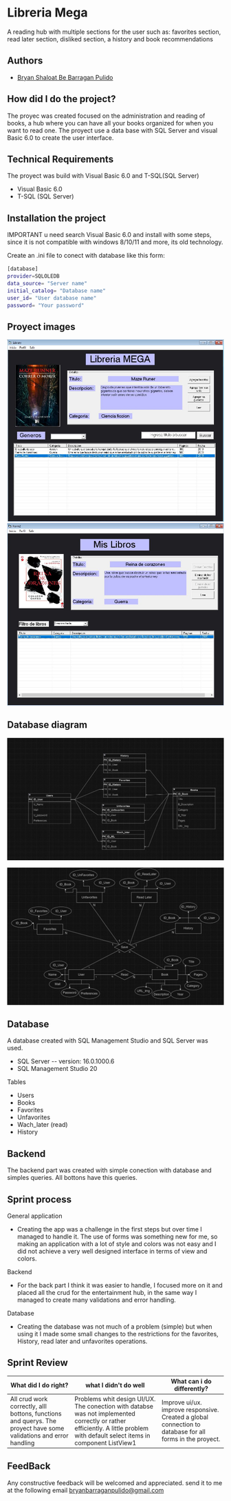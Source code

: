 
# Libreria Mega 

A reading hub with multiple sections for the user such as: favorites section, read later section, disliked section, a history and book recommendations




## Authors

- [Bryan Shaloat Be Barragan Pulido](https://github.com/Bryan-Shaloat-Be)


## How did I do the project?


The proyec was created focused on the administration and reading of books, a hub where you can have all your books organized for when you want to read one. The proyect use a data base with SQL Server and visual Basic 6.0 to create the user interface. 
## Technical Requirements 

The proyect was build with Visual Basic 6.0 and T-SQL(SQL Server)

- Visual Basic 6.0
- T-SQL (SQL Server)
## Installation the project

IMPORTANT u need search Visual Basic 6.0 and install with some steps, since it is not compatible with windows 8/10/11 and more, its old technology. 

Create an .ini file to conect with database like this form: 
```bash
[database]
provider=SQLOLEDB
data_source= "Server name"
initial_catalog= "Database name"
user_id= "User database name"
password= "Your password"
```




## Proyect images

![Home](https://github.com/Bryan-Shaloat-Be/Libreria-Mega/blob/main/Proyect%20Images/Home.JPG)
![Profile](https://github.com/Bryan-Shaloat-Be/Libreria-Mega/blob/main/Proyect%20Images/profile.JPG)


## Database diagram
![Diagram](https://github.com/Bryan-Shaloat-Be/Libreria-Mega/blob/main/Database/Diagrams/Diagram_Library_Database.JPG)

![Model](https://github.com/Bryan-Shaloat-Be/Libreria-Mega/blob/main/Database/Diagrams/Model_Library_database.JPG)
## Database
A database created with SQL Management Studio and SQL Server was used.

- SQL Server -- version: 16.0.1000.6
- SQL Management Studio 20

Tables

- Users
- Books
- Favorites
- Unfavorites
- Wach_later (read)
- History
## Backend

The backend part was created with simple conection with database and simples queries. All bottons have this queries. 
## Sprint process 

General application

- Creating the app was a challenge in the first steps but over time I managed to handle it. The use of forms was something new for me, so making an application with a lot of style and colors was not easy and I did not achieve a very well designed interface in terms of view and colors. 

Backend

- For the back part I think it was easier to handle, I focused more on it and placed all the crud for the entertainment hub, in the same way I managed to create many validations and error handling.

Database

- Creating the database was not much of a problem (simple) but when using it I made some small changes to the restrictions for the favorites, History, read later and unfavorites operations.
## Sprint Review

| What did I do right? | what I didn't do well| What can i do differently? 
|----|-------------------|------|
| All crud work correctly, alll bottons, functions and querys. The proyect have some validations and error handling| Problems whit design UI/UX. The conection with databse was not implemented correctly or rather efficiently. A little problem with default select items in component ListView1 |Improve ui/ux. improve responsive. Created a global connection to database for all forms in the proyect.


## FeedBack

Any constructive feedback will be welcomed and appreciated. send it to me at the following email bryanbarraganpulido@gmail.com